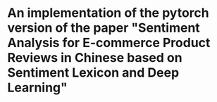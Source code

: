 # An implementation of the pytorch version of the paper "Sentiment Analysis for E-commerce Product Reviews in Chinese based on Sentiment Lexicon and Deep Learning"
